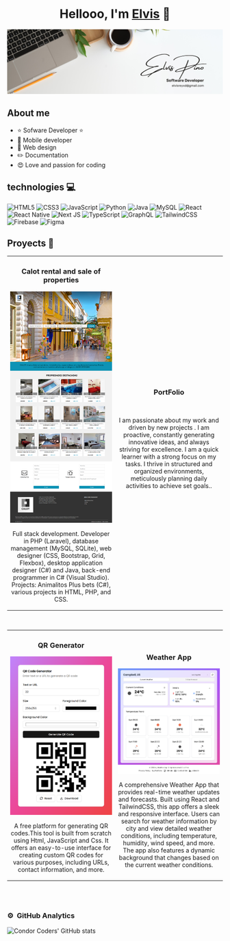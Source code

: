 <div align="center">
<h1 align="center">Hellooo, I'm <a href="https://elvisxd.github.io/webside-curriculum/">Elvis</a> 👋</h1>
</div>
<img src="White Minimalist Profile LinkedIn Banner.png">

## About me

- ⭐ Sofware Developer ⭐ 
- 📲 Mobile developer
- 🎥 Web design
- ✏️ Documentation
- 😍 Love and passion for coding

  
## technologies 💻

![HTML5](https://img.shields.io/badge/html5-%23E34F26.svg?style=for-the-badge&logo=html5&logoColor=white)
![CSS3](https://img.shields.io/badge/css3-%231572B6.svg?style=for-the-badge&logo=css3&logoColor=white)
![JavaScript](https://img.shields.io/badge/javascript-%23323330.svg?style=for-the-badge&logo=javascript&logoColor=%23F7DF1E)
![Python](https://img.shields.io/badge/python-3670A0?style=for-the-badge&logo=python&logoColor=ffdd54)
![Java](https://img.shields.io/badge/java-%23ED8B00.svg?style=for-the-badge&logo=openjdk&logoColor=white)
![MySQL](https://img.shields.io/badge/mysql-%2300f.svg?style=for-the-badge&logo=mysql&logoColor=white)
![React](https://img.shields.io/badge/react-%2320232a.svg?style=for-the-badge&logo=react&logoColor=%2361DAFB)
<br/>
![React Native](https://img.shields.io/badge/react_native-%2320232a.svg?style=for-the-badge&logo=react&logoColor=%2361DAFB)
![Next JS](https://img.shields.io/badge/Next-black?style=for-the-badge&logo=next.js&logoColor=white)
![TypeScript](https://img.shields.io/badge/typescript-%23007ACC.svg?style=for-the-badge&logo=typescript&logoColor=white)
![GraphQL](https://img.shields.io/badge/-GraphQL-E10098?style=for-the-badge&logo=graphql&logoColor=white)
![TailwindCSS](https://img.shields.io/badge/tailwindcss-%2338B2AC.svg?style=for-the-badge&logo=tailwind-css&logoColor=white)
![Firebase](https://img.shields.io/badge/Firebase-039BE5?style=for-the-badge&logo=Firebase&logoColor=white)
![Figma](https://img.shields.io/badge/figma-%23F24E1E.svg?style=for-the-badge&logo=figma&logoColor=white)
<br/>


## Proyects 🤩
<table>
<tr>
<td width="50%">
<h3 align="center">Calot rental and sale of properties</h3>
<div align="center">
<a href="www.calot.com.ar" target="_blank"><img src="www.calot.com.ar_.png"></a>

<p>Full stack development. Developer in PHP (Laravel), database management (MySQL, SQLite), web designer (CSS, Bootstrap, Grid, Flexbox), desktop application designer (C#) and Java, back-end programmer in C# (Visual Studio).
Projects: Animalitos Plus bets (C#), various projects in HTML, PHP, and CSS.</p>
</div>
                                                                                      
</td>

<td width="50%">
               <br>
<h3 align="center">PortFolio</h3>
<div align="center">                                       
<a href="https://elvisxd.github.io/webside-curriculum/" target="_blank"><img src="elvisxd.github.io_webside-curriculum_.png" width="400" alt=""></a>
<br>
<p>
<a href="https://github.com/elvisxd/webside-curriculum?tab=readme-ov-file" target="_blank">
 
</a>
</p>
</p>I am passionate about my work and driven by new projects . I am proactive, constantly generating innovative ideas, and always striving for excellence. I am a quick learner with a strong focus on my tasks. I thrive in structured and organized environments, meticulously planning daily activities to achieve set goals..</p>
</div>                                                             
</table>                                                                                 
</div>
<br>

<table>
<tr>
<td width="50%">
<h3 align="center">QR Generator</h3>
<div align="center">
<a href="https://qr-generator-pp31.vercel.app/" target="_blank"><img src="qr-generator.png" width="400" alt="Curso intermedio Android"></a>
<p>
<a href="https://github.com/elvisxd/qr-generator" target="_blank">

</a>
</p>
<p>A free platform for generating QR codes.This tool is built from scratch using Html, JavaScript and Css. It offers an easy-to-use interface for creating custom QR codes for various purposes, including URLs, contact information, and more.</p>
</div>

<td width="50%">
               <br>
<h3 align="center">Weather App</h3>
<div align="center">                                       
<a href="https://elvisxd.github.io/weather-app/" target="_blank"><img src="weatherApp.png" width="400" alt=""></a>
<br>
<p>
<a href="https://github.com/elvisxd/weather-app" target="_blank">

</a>
</p>
</p>A comprehensive Weather App that provides real-time weather updates and forecasts. Built using React and TailwindCSS, this app offers a sleek and responsive interface. Users can search for weather information by city and view detailed weather conditions, including temperature, humidity, wind speed, and more. The app also features a dynamic background that changes based on the current weather conditions.</p>
</div>                                                             
</table>                                                                                 
</div>
<br>
                                                                                      
</td>       
</table>                                                                                 
</div>
<br>

### ⚙️ &nbsp;GitHub Analytics

![Condor Coders' GitHub stats](https://github-readme-stats.vercel.app/api?username=elvisxd&show_icons=true&theme=dark)
